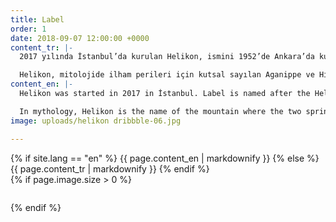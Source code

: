 ```yaml
---
title: Label
order: 1
date: 2018-09-07 12:00:00 +0000
content_tr: |-
  2017 yılında İstanbul’da kurulan Helikon, ismini 1952’de Ankara’da kurulan, kurucuları arasında besteciler Bülent Arel ve İlhan Usmanbaş’ın bulunduğu Helikon Derneği’nden alır. Dernek, 1955 yılında yaşanan 6-7 Eylül Olayları sonrasında sıkı yönetim tarafından kapatılmıştır.

  Helikon, mitolojide ilham perileri için kutsal sayılan Aganippe ve Hippocrene kaynaklarının bulunduğu dağın adıdır. Şiirsel ilhamla ilişkilendirilir.
content_en: |-
  Helikon was started in 2017 in İstanbul. Label is named after the Helikon Association, which was an arts association founded in Ankara in 1955 by a group of intellectuals including composers Bülent Arel and İlhan Usmanbaş. Helikon Association was closed down by the state after the Istanbul Pogrom of 6-7 September 1955.

  In mythology, Helikon is the name of the mountain where the two springs sacred to the muses, Aganippe and Hippocrene, were located. Helikon is considered a source of poetic inspiration.
image: uploads/helikon dribbble-06.jpg

---
```

<div class="row" style="flex: 1;">

<div class="col-xs-12 col-sm-7 col-lg-8">
  <div class="section__block">
  {% if site.lang == "en" %}
    {{ page.content_en | markdownify }}
  {% else %}
    {{ page.content_tr | markdownify }}
  {% endif %}
	</div>
</div>

<div class="col-xs-12 col-sm-5 col-lg-4">
  <div class="section__block section__image">
    {% if page.image.size > 0 %}
      <figure><img src="{{ site.url }}/{{ page.image }}" alt="" /></figure>
    {% endif %}
  </div>
</div>

</div>